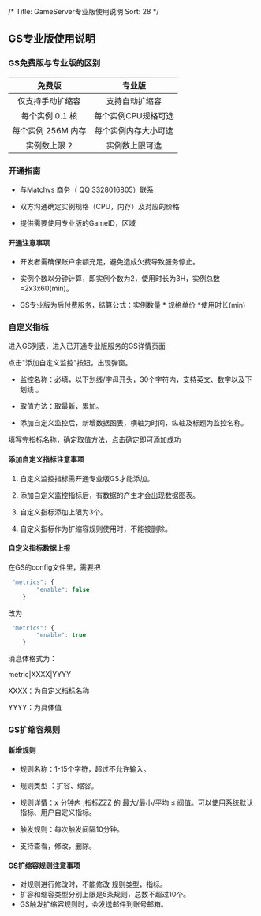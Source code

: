 /*
Title: GameServer专业版使用说明
Sort: 28
*/

## GS专业版使用说明

### GS免费版与专业版的区别								

|       免费版       |        专业版        |
| :----------------: | :------------------: |
|  仅支持手动扩缩容  |    支持自动扩缩容    |
|  每个实例 0.1 核   | 每个实例CPU规格可选  |
| 每个实例 256M 内存 | 每个实例内存大小可选 |
|    实例数上限 2    |    实例数上限可选    |

### 开通指南

- 与Matchvs 商务（ QQ 3328016805）联系

- 双方沟通确定实例规格（CPU，内存）及对应的价格

- 提供需要使用专业版的GameID，区域

#### 开通注意事项

-   开发者需确保账户余额充足，避免造成欠费导致服务停止。

-   实例个数以分钟计算，即实例个数为2，使用时长为3H，实例总数=2x3x60(min)。
- GS专业版为后付费服务，结算公式：实例数量 * 规格单价 *使用时长(min)

### 自定义指标

进入GS列表，进入已开通专业版服务的GS详情页面

点击"添加自定义监控"按钮，出现弹窗。

- 监控名称：必填，以下划线/字母开头，30个字符内，支持英文、数字以及下划线 。

- 取值方法：取最新，累加。

- 添加自定义监控后，新增数据图表，横轴为时间，纵轴及标题为监控名称。

填写完指标名称，确定取值方法，点击确定即可添加成功

#### 添加自定义指标注意事项

1. 自定义监控指标需开通专业版GS才能添加。

2. 添加自定义监控指标后，有数据的产生才会出现数据图表。

3. 自定义指标添加上限为3个。

4. 自定义指标作为扩缩容规则使用时，不能被删除。

#### 自定义指标数据上报

在GS的config文件里，需要把

```javascript
 "metrics": {
        "enable": false
    }
```

改为

```javascript
 "metrics": {
        "enable": true
    }
```

消息体格式为：

metric|XXXX|YYYY

XXXX：为自定义指标名称

YYYY：为具体值

### GS扩缩容规则

#### 新增规则

- 规则名称：1-15个字符，超过不允许输入。

- 规则类型 ：扩容、缩容。

- 规则详情：x 分钟内 ,指标ZZZ 的 最大/最小/平均  ≤  阀值。可以使用系统默认指标、用户自定义指标。

- 触发规则：每次触发间隔10分钟。

- 支持查看，修改，删除。

#### GS扩缩容规则注意事项

-  对规则进行修改时，不能修改 规则类型，指标。
- 扩容和缩容类型分别上限是5条规则，总数不超过10个。
- GS触发扩缩容规则时，会发送邮件到账号邮箱。